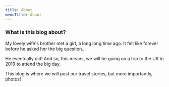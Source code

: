 ```yaml
---
title: About
menuTitle: About
---
```


### What is this blog about?

My lovely wife's brother met a girl, a long long time ago. It felt like forever before he asked her the big question...

He eventually did! And so, this means, we will be going on a trip to the UK in 2019 to attend the big day.

This blog is where we will post our travel stories, but more importantly, photos!

